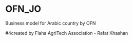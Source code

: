 # OFN_JO
Business model for Arabic country by OFN

#4created by Flaha AgriTech Association - Rafat Khashan

